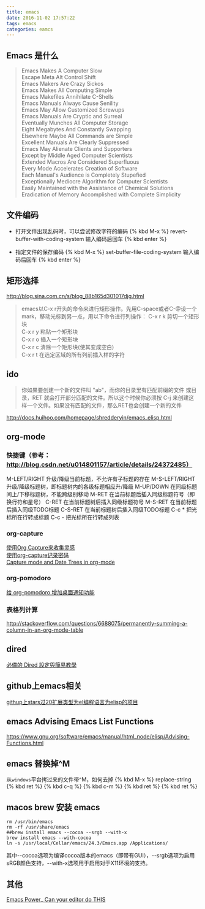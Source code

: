 ```yaml
---
title: emacs
date: 2016-11-02 17:57:22
tags: emacs
categories: eamcs
---
```


## Emacs 是什么

>Emacs Makes A Computer Slow  
>Escape Meta Alt Control Shift  
>Emacs Makers Are Crazy Sickos  
>Emacs Makes All Computing Simple  
>Emacs Makefiles Annihilate C-Shells  
>Emacs Manuals Always Cause Senility  
>Emacs May Allow Customized Screwups  
>Emacs Manuals Are Cryptic and Surreal  
>Eventually Munches All Computer Storage  
>Eight Megabytes And Constantly Swapping  
>Elsewhere Maybe All Commands are Simple  
>Excellent Manuals Are Clearly Suppressed  
>Emacs May Alienate Clients and Supporters  
>Except by Middle Aged Computer Scientists  
>Extended Macros Are Considered Superfluous  
>Every Mode Accelerates Creation of Software  
>Each Manual's Audience is Completely Stupefied  
>Exceptionally Mediocre Algorithm for Computer Scientists  
>Easily Maintained with the Assistance of Chemical Solutions  
>Eradication of Memory Accomplished with Complete Simplicity  

<!-- more -->


## 文件编码

- 打开文件出现乱码时，可以尝试修改字符的编码
{% kbd M-x %} revert-buffer-with-coding-system 输入编码后回车 {% kbd enter %}

- 指定文件的保存编码
{% kbd M-x %} set-buffer-file-coding-system 输入编码后回车 {% kbd enter %}

## 矩形选择

http://blog.sina.com.cn/s/blog_88b165d301017djg.html

>emacs以C-x r开头的命令来进行矩形操作。先用C-space或者C-@设一个mark，移动光标到另一点，用以下命令进行列操作：
>C-x r k 剪切一个矩形块  
>C-x r y 粘贴一个矩形块  
>C-x r o 插入一个矩形块  
>C-x r c 清除一个矩形块(使其变成空白)  
>C-x r t 在选定区域的所有列前插入样的字符

## ido

>你如果要创建一个新的文件叫 "ab"，而你的目录里有匹配前缀的文件 或目录，RET 就会打开部分匹配的文件。所以这个时候你必须按 C-j 来创建这 样一个文件。如果没有匹配的文件，那么RET也会创建一个新的文件

http://docs.huihoo.com/homepage/shredderyin/emacs_elisp.html

## org-mode

### 快捷键（参考：http://blog.csdn.net/u014801157/article/details/24372485）
M-LEFT/RIGHT	升级/降级当前标题，不允许有子标题的存在
M-S-LEFT/RIGHT	升级/降级标题树，即标题树内的各级标题相应升/降级
M-UP/DOWN	在同级标题间上/下移标题树，不能跨级别移动
M-RET	在当前标题后插入同级标题符号（即换行符和星号）
C-RET	在当前标题树后插入同级标题符号
M-S-RET	在当前标题后插入同级TODO标题
C-S-RET	在当前标题树后插入同级TODO标题
C-c *	把光标所在行转成标题
C-c -	把光标所在行转成列表

### org-capture
[使用Org Capture来收集灵感](http://www.jianshu.com/p/d308e17a48d1)  
[使用org-capture记录密码](http://alpha-blog.wanglianghome.org/2010/08/20/append-table-row-with-org-capture/)  
[Capture mode and Date Trees in org-mode](http://members.optusnet.com.au/~charles57/GTD/datetree.html)  
### org-pomodoro
[给 org-pomodoro 增加桌面通知功能](http://guleilab.com/2016/05/05/OrgPomodoroNotifier/)

### 表格列计算
http://stackoverflow.com/questions/6688075/permanently-summing-a-column-in-an-org-mode-table

## dired
[必備的 Dired 設定與簡易教學](https://kuanyui.github.io/2014/06/21/dired-tutorial-and-essential-configs/)

## github上emacs相关

[githup上stars过20扩展类型为el编程语言为elisp的项目](https://github.com/search?p=1&q=stars:%3E20+extension:el+language:elisp&ref=searchresults&type=Repositories)

## emacs Advising Emacs List Functions

https://www.gnu.org/software/emacs/manual/html_node/elisp/Advising-Functions.html

## emacs 替换掉^M
从`windows`平台拷过来的文件带^M，如何去掉
{% kbd M-x %} replace-string {% kbd ret %} {% kbd c-q %} {% kbd c-m %} {% kbd ret %} {% kbd ret %}

## macos brew 安装 emacs
```
rm /usr/bin/emacs
rm -rf /usr/share/emacs
##brew install emacs --cocoa --srgb --with-x
brew install emacs --with-cocoa 
ln -s /usr/local/Cellar/emacs/24.3/Emacs.app /Applications/
```
其中--cocoa选项为编译cocoa版本的emacs（即带有GUI），--srgb选项为启用sRGB颜色支持，--with-x选项用于启用对于X11环境的支持。

## 其他

[Emacs Power_ Can your editor do THIS](http://v.youku.com/v_show/id_XMjA4Mzg2MjAw.html)

